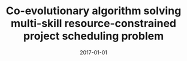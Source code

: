 ---
# Documentation: https://wowchemy.com/docs/managing-content/

title: Co-evolutionary algorithm solving multi-skill resource-constrained project
  scheduling problem
subtitle: ''
summary: ''
authors:
- Paweł Myszkowski
- laszczyk
- Dawid Kalinowski
tags: []
categories: []
date: '2017-01-01'
lastmod: 2022-10-07T05:05:36Z
featured: false
draft: false

# Featured image
# To use, add an image named `featured.jpg/png` to your page's folder.
# Focal points: Smart, Center, TopLeft, Top, TopRight, Left, Right, BottomLeft, Bottom, BottomRight.
image:
  caption: ''
  focal_point: ''
  preview_only: false

# Projects (optional).
#   Associate this post with one or more of your projects.
#   Simply enter your project's folder or file name without extension.
#   E.g. `projects = ["internal-project"]` references `content/project/deep-learning/index.md`.
#   Otherwise, set `projects = []`.
projects: []
publishDate: '2022-10-07T05:05:35.665110Z'
publication_types:
- '1'
abstract: ''
publication: '*Proceedings of the 2017 Federated Conference on Computer Science and
  Information Systems : September 3-6, 2017, Prague, Czech Republic*'
doi: 10.15439/2017F318
---
